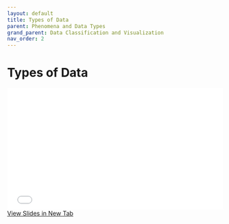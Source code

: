 ```yaml
---
layout: default
title: Types of Data
parent: Phenomena and Data Types
grand_parent: Data Classification and Visualization
nav_order: 2
---
```


# Types of Data

<div style="overflow: hidden;
  padding-top: 56.25%;
  position: relative">
  <iframe src="content/DataTypes.html" title="Processes" scrolling="no" frameborder="0"
    style="border: 0;
   height: 100%;
   left: 0;
   position: absolute;
   top: 0;
   width: 100%;">
   <p>Your browser does not support iframes.</p>
 </iframe>
</div>
<a href="content/DataTypes.html" target="_blank">View Slides in New Tab</a>

